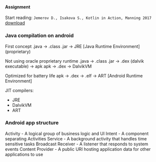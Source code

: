 #### Assignment
Start reading:
`Jemerov D., Isakova S., Kotlin in Action, Manning 2017` [download](http://libgen.li/)


### Java compilation on android
First concept
.java -> .class .jar -> JRE \[Java Runtime Environment](proprietary)

Not using oracle proprietary runtime
.java -> .class .jar -> .dex (dalvik executable) -> apk
apk -> .dex -> DalvikVM

Optimized for battery life
apk -> .dex -> .elf -> ART \[Android Runtime Environment]

JIT compilers:
- JRE
- DalvikVM
- ART

### Android app structure
Activity - A logical group of business logic and UI	
Intent - A component separating Activities
Service - A background activity that handles time sensitive tasks
Broadcast Receiver - A listener that responds to system events
Content Provider - A public URI hosting application data for other applications to use